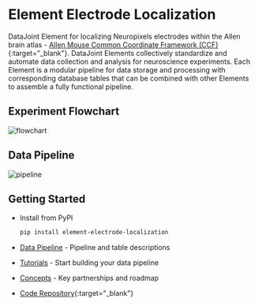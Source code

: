 # Element Electrode Localization

DataJoint Element for localizing Neuropixels electrodes within the Allen brain atlas - 
[Allen Mouse Common Coordinate Framework (CCF)](http://atlas.brain-map.org/){:target="_blank"}. DataJoint 
Elements collectively standardize and automate data collection and analysis for 
neuroscience experiments. Each Element is a modular pipeline for data storage and 
processing with corresponding database tables that can be combined with other Elements 
to assemble a fully functional pipeline.

## Experiment Flowchart

![flowchart](https://raw.githubusercontent.com/datajoint/element-electrode-localization/main/images/flowchart.svg)

## Data Pipeline

![pipeline](https://raw.githubusercontent.com/datajoint/element-electrode-localization/main/images/pipeline.svg)

## Getting Started

+ Install from PyPI

     ```bash
     pip install element-electrode-localization
     ```

+ [Data Pipeline](./pipeline.md) - Pipeline and table descriptions

+ [Tutorials](./tutorials.md) - Start building your data pipeline

+ [Concepts](./concepts.md) - Key partnerships and roadmap

+ [Code Repository](https://github.com/datajoint/element-electrode-localization/){:target="_blank"}
